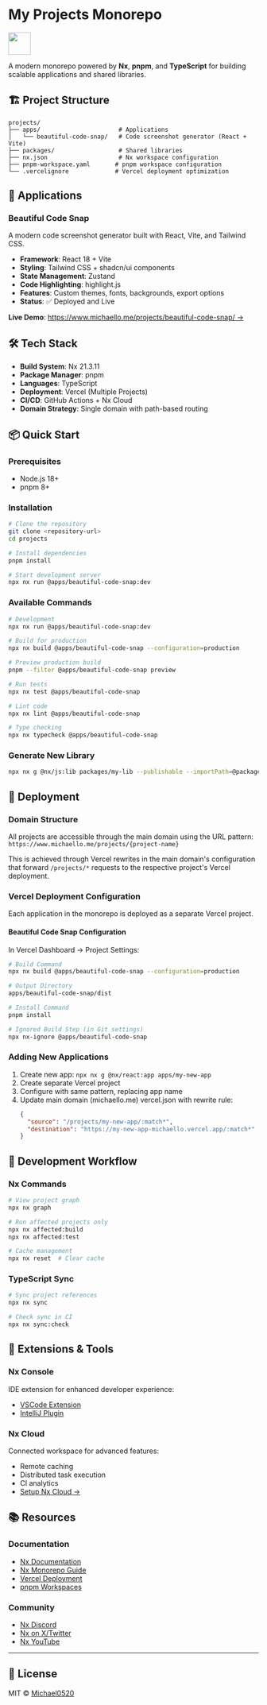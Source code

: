 # My Projects Monorepo

<a alt="Nx logo" href="https://nx.dev" target="_blank" rel="noreferrer"><img src="https://raw.githubusercontent.com/nrwl/nx/master/images/nx-logo.png" width="45"></a>

A modern monorepo powered by **Nx**, **pnpm**, and **TypeScript** for building scalable applications and shared libraries.

## 🏗️ Project Structure

```
projects/
├── apps/                      # Applications
│   └── beautiful-code-snap/   # Code screenshot generator (React + Vite)
├── packages/                  # Shared libraries
├── nx.json                    # Nx workspace configuration
├── pnpm-workspace.yaml       # pnpm workspace configuration
└── .vercelignore             # Vercel deployment optimization
```

## 🚀 Applications

### Beautiful Code Snap
A modern code screenshot generator built with React, Vite, and Tailwind CSS.

- **Framework**: React 18 + Vite
- **Styling**: Tailwind CSS + shadcn/ui components
- **State Management**: Zustand
- **Code Highlighting**: highlight.js
- **Features**: Custom themes, fonts, backgrounds, export options
- **Status**: ✅ Deployed and Live

**Live Demo**: [https://www.michaello.me/projects/beautiful-code-snap/ →](https://www.michaello.me/projects/beautiful-code-snap/)

## 🛠️ Tech Stack

- **Build System**: Nx 21.3.11
- **Package Manager**: pnpm
- **Languages**: TypeScript
- **Deployment**: Vercel (Multiple Projects)
- **CI/CD**: GitHub Actions + Nx Cloud
- **Domain Strategy**: Single domain with path-based routing

## 📦 Quick Start

### Prerequisites
- Node.js 18+
- pnpm 8+

### Installation
```bash
# Clone the repository
git clone <repository-url>
cd projects

# Install dependencies
pnpm install

# Start development server
npx nx run @apps/beautiful-code-snap:dev
```

### Available Commands
```bash
# Development
npx nx run @apps/beautiful-code-snap:dev

# Build for production
npx nx build @apps/beautiful-code-snap --configuration=production

# Preview production build
pnpm --filter @apps/beautiful-code-snap preview

# Run tests
npx nx test @apps/beautiful-code-snap

# Lint code
npx nx lint @apps/beautiful-code-snap

# Type checking
npx nx typecheck @apps/beautiful-code-snap
```

### Generate New Library
```bash
npx nx g @nx/js:lib packages/my-lib --publishable --importPath=@packages/my-lib
```

## 🚀 Deployment

### Domain Structure
All projects are accessible through the main domain using the URL pattern:
`https://www.michaello.me/projects/{project-name}`

This is achieved through Vercel rewrites in the main domain's configuration that forward `/projects/*` requests to the respective project's Vercel deployment.

### Vercel Deployment Configuration

Each application in the monorepo is deployed as a separate Vercel project.

#### Beautiful Code Snap Configuration
In Vercel Dashboard → Project Settings:

```bash
# Build Command
npx nx build @apps/beautiful-code-snap --configuration=production

# Output Directory  
apps/beautiful-code-snap/dist

# Install Command
pnpm install

# Ignored Build Step (in Git settings)
npx nx-ignore @apps/beautiful-code-snap
```

### Adding New Applications
1. Create new app: `npx nx g @nx/react:app apps/my-new-app`
2. Create separate Vercel project
3. Configure with same pattern, replacing app name
4. Update main domain (michaello.me) vercel.json with rewrite rule:
   ```json
   {
     "source": "/projects/my-new-app/:match*",
     "destination": "https://my-new-app-michaello.vercel.app/:match*"
   }
   ```

## 🔧 Development Workflow

### Nx Commands
```bash
# View project graph
npx nx graph

# Run affected projects only
npx nx affected:build
npx nx affected:test

# Cache management
npx nx reset  # Clear cache
```

### TypeScript Sync
```bash
# Sync project references
npx nx sync

# Check sync in CI
npx nx sync:check
```

## 🔌 Extensions & Tools

### Nx Console
IDE extension for enhanced developer experience:
- [VSCode Extension](https://marketplace.visualstudio.com/items?itemName=nrwl.angular-console)
- [IntelliJ Plugin](https://plugins.jetbrains.com/plugin/21060-nx-console)

### Nx Cloud
Connected workspace for advanced features:
- Remote caching
- Distributed task execution  
- CI analytics
- [Setup Nx Cloud →](https://cloud.nx.app/connect/OAGliXY8R2)

## 📚 Resources

### Documentation
- [Nx Documentation](https://nx.dev)
- [Nx Monorepo Guide](https://nx.dev/concepts/more-concepts/applications-and-libraries)
- [Vercel Deployment](https://vercel.com/docs/monorepos/nx)
- [pnpm Workspaces](https://pnpm.io/workspaces)

### Community
- [Nx Discord](https://go.nx.dev/community)
- [Nx on X/Twitter](https://twitter.com/nxdevtools)
- [Nx YouTube](https://www.youtube.com/@nxdevtools)

---

## 📄 License

MIT © [Michael0520](https://github.com/Michael0520)
